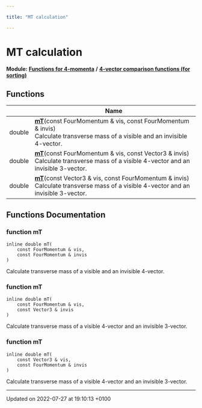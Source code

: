 ```yaml
---

title: "MT calculation"

---
```


# MT calculation

**Module:** **[Functions for 4-momenta](http://example.org/modules/group__momutils/)** **/** **[4-vector comparison functions (for sorting)](http://example.org/modules/group__momutils__cmp/)**



## Functions

|                | Name           |
| -------------- | -------------- |
| double | **[mT](http://example.org/modules/group__momutils__mt/#function-mt)**(const FourMomentum & vis, const FourMomentum & invis)<br>Calculate transverse mass of a visible and an invisible 4-vector.  |
| double | **[mT](http://example.org/modules/group__momutils__mt/#function-mt)**(const FourMomentum & vis, const Vector3 & invis)<br>Calculate transverse mass of a visible 4-vector and an invisible 3-vector.  |
| double | **[mT](http://example.org/modules/group__momutils__mt/#function-mt)**(const Vector3 & vis, const FourMomentum & invis)<br>Calculate transverse mass of a visible 4-vector and an invisible 3-vector.  |


## Functions Documentation

### function mT

```
inline double mT(
    const FourMomentum & vis,
    const FourMomentum & invis
)
```

Calculate transverse mass of a visible and an invisible 4-vector. 

### function mT

```
inline double mT(
    const FourMomentum & vis,
    const Vector3 & invis
)
```

Calculate transverse mass of a visible 4-vector and an invisible 3-vector. 

### function mT

```
inline double mT(
    const Vector3 & vis,
    const FourMomentum & invis
)
```

Calculate transverse mass of a visible 4-vector and an invisible 3-vector. 





-------------------------------

Updated on 2022-07-27 at 19:10:13 +0100